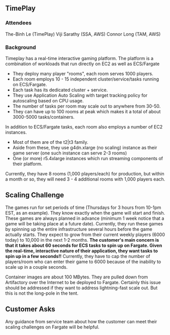 ## TimePlay ##
### Attendees ###
The-Binh Le (TimePlay)
Viji Sarathy (SSA, AWS)
Connor Long (TAM, AWS)

### Background ###
Timeplay has a real-time interactive gaming platform.
The platform is a combination of workloads that run directly on EC2 as well as ECS/Fargate

- They deploy many player "rooms", each room serves 1000 players. 
- Each room employs 10 - 15 independent cluster/service/tasks running on ECS/Fargate. 
- Each task has its dedicated cluster + service. 
- They use Application Auto Scaling with target tracking policy for autoscaling based on CPU usage. 
- The number of tasks per room may scale out to anywhere from 30-50. 
- They can have up to 100 rooms at peak which makes it a total of about 3000-5000 tasks/containers.

In addition to ECS/Fargate tasks, each room also employs a number of EC2 instances. 
- Most of them are of the t2|t3 family.
- Aside from these, they use g4dn.xlarge (no scaling) instance as their game server (one such instance can serve 2-3 rooms)
- One (or more) r5.4xlarge instances which run streaming components of their platform. 

Currently, they have 8 rooms (1,000 players/each) for production, but within a month or so, they will need 3 - 4 additional rooms with 1,000 players each.

## Scaling Challenge ##
The games run for set periods of time (Thursdays for 3 hours from 10-1pm EST, as an example). They know exactly when the game will start and finish. These games are always planned in advance (minimum 1 week notice that a game will be taking place at a future date). Currently, they run these games by spinning up the entire infrastructure several hours before the game actually starts. They expect to grow from their current weekly players (6000 today) to 10,000 in the next 1-2 months. **The customer's main concern is that it takes about 60 seconds for ECS tasks to spin up on Fargate. Given the real-time, interactive nature of their application, they want tasks to spin up in a few seconds!!** Currently, they have to cap the number of players/room who can enter their game to 6000 because of the inability to scale up in a couple seconds. 

Container images are about 100 MBytes. They are pulled down from Artifactory over the Internet to be deployed to Fargate. Certainly this issue should be addressed if they want to address lightning-fast scale out. But this is not the long-pole in the tent.

## Customer Asks ##
Any guidance from service team about how the customer can meet their scaling challenges on Fargate will be helpful.
